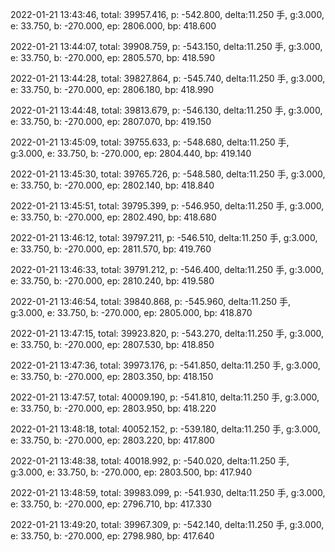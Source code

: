 2022-01-21 13:43:46, total: 39957.416, p: -542.800, delta:11.250 手, g:3.000, e: 33.750, b: -270.000, ep: 2806.000, bp: 418.600

2022-01-21 13:44:07, total: 39908.759, p: -543.150, delta:11.250 手, g:3.000, e: 33.750, b: -270.000, ep: 2805.570, bp: 418.590

2022-01-21 13:44:28, total: 39827.864, p: -545.740, delta:11.250 手, g:3.000, e: 33.750, b: -270.000, ep: 2806.180, bp: 418.990

2022-01-21 13:44:48, total: 39813.679, p: -546.130, delta:11.250 手, g:3.000, e: 33.750, b: -270.000, ep: 2807.070, bp: 419.150

2022-01-21 13:45:09, total: 39755.633, p: -548.680, delta:11.250 手, g:3.000, e: 33.750, b: -270.000, ep: 2804.440, bp: 419.140

2022-01-21 13:45:30, total: 39765.726, p: -548.580, delta:11.250 手, g:3.000, e: 33.750, b: -270.000, ep: 2802.140, bp: 418.840

2022-01-21 13:45:51, total: 39795.399, p: -546.950, delta:11.250 手, g:3.000, e: 33.750, b: -270.000, ep: 2802.490, bp: 418.680

2022-01-21 13:46:12, total: 39797.211, p: -546.510, delta:11.250 手, g:3.000, e: 33.750, b: -270.000, ep: 2811.570, bp: 419.760

2022-01-21 13:46:33, total: 39791.212, p: -546.400, delta:11.250 手, g:3.000, e: 33.750, b: -270.000, ep: 2810.240, bp: 419.580

2022-01-21 13:46:54, total: 39840.868, p: -545.960, delta:11.250 手, g:3.000, e: 33.750, b: -270.000, ep: 2805.000, bp: 418.870

2022-01-21 13:47:15, total: 39923.820, p: -543.270, delta:11.250 手, g:3.000, e: 33.750, b: -270.000, ep: 2807.530, bp: 418.850

2022-01-21 13:47:36, total: 39973.176, p: -541.850, delta:11.250 手, g:3.000, e: 33.750, b: -270.000, ep: 2803.350, bp: 418.150

2022-01-21 13:47:57, total: 40009.190, p: -541.810, delta:11.250 手, g:3.000, e: 33.750, b: -270.000, ep: 2803.950, bp: 418.220

2022-01-21 13:48:18, total: 40052.152, p: -539.180, delta:11.250 手, g:3.000, e: 33.750, b: -270.000, ep: 2803.220, bp: 417.800

2022-01-21 13:48:38, total: 40018.992, p: -540.020, delta:11.250 手, g:3.000, e: 33.750, b: -270.000, ep: 2803.500, bp: 417.940

2022-01-21 13:48:59, total: 39983.099, p: -541.930, delta:11.250 手, g:3.000, e: 33.750, b: -270.000, ep: 2796.710, bp: 417.330

2022-01-21 13:49:20, total: 39967.309, p: -542.140, delta:11.250 手, g:3.000, e: 33.750, b: -270.000, ep: 2798.980, bp: 417.640